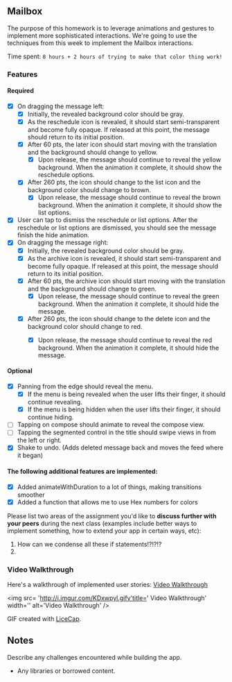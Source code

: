## Mailbox

The purpose of this homework is to leverage animations and gestures to implement more sophisticated interactions. We're going to use the techniques from this week to implement the Mailbox interactions.

Time spent: `8 hours + 2 hours of trying to make that color thing work!`

### Features

#### Required

- [x] On dragging the message left:
  - [x] Initially, the revealed background color should be gray.
  - [x] As the reschedule icon is revealed, it should start semi-transparent and become fully opaque. If released at this point, the message should return to its initial position.
  - [x] After 60 pts, the later icon should start moving with the translation and the background should change to yellow.
    - [x] Upon release, the message should continue to reveal the yellow background. When the animation it complete, it should show the reschedule options.
  - [x] After 260 pts, the icon should change to the list icon and the background color should change to brown.
    - [x] Upon release, the message should continue to reveal the brown background. When the animation it complete, it should show the list options.

- [x] User can tap to dismiss the reschedule or list options. After the reschedule or list options are dismissed, you should see the message finish the hide animation.
- [x] On dragging the message right:
  - [x] Initially, the revealed background color should be gray.
  - [x] As the archive icon is revealed, it should start semi-transparent and become fully opaque. If released at this point, the message should return to its initial position.
  - [x] After 60 pts, the archive icon should start moving with the translation and the background should change to green.
    - [x] Upon release, the message should continue to reveal the green background. When the animation it complete, it should hide the message.
  - [x] After 260 pts, the icon should change to the delete icon and the background color should change to red.
    - [x] Upon release, the message should continue to reveal the red background. When the animation it complete, it should hide the message.


#### Optional

- [x] Panning from the edge should reveal the menu.
  - [x] If the menu is being revealed when the user lifts their finger, it should continue revealing.
  - [x] If the menu is being hidden when the user lifts their finger, it should continue hiding.
- [ ] Tapping on compose should animate to reveal the compose view.
- [ ] Tapping the segmented control in the title should swipe views in from the left or right.
- [x] Shake to undo. (Adds deleted message back and moves the feed where it began)

#### The following **additional** features are implemented:

- [x] Added animateWithDuration to a lot of things, making transitions smoother
- [x] Added a function that allows me to use Hex numbers for colors 

Please list two areas of the assignment you'd like to **discuss further with your peers** during the next class (examples include better ways to implement something, how to extend your app in certain ways, etc):

1. How can we condense all these if statements!?!?!?
2. 

### Video Walkthrough 

Here's a walkthrough of implemented user stories:
[Video Walkthrough](http://i.imgur.com/KDxwpyl.gifv)

<img src= 'http://i.imgur.com/KDxwpyl.gifv'title=' Video Walkthrough' width='' alt='Video Walkthrough' />


GIF created with [LiceCap](http://www.cockos.com/licecap/).

## Notes

Describe any challenges encountered while building the app.

* Any libraries or borrowed content.